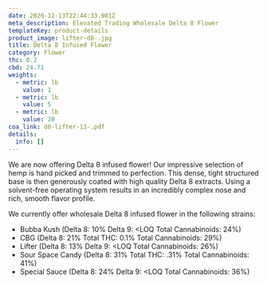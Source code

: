 ```yaml
---
date: 2020-12-13T22:44:33.981Z
meta_description: Elevated Trading Wholesale Delta 8 Flower
templateKey: product-details
product_image: lifter-d8-.jpg
title: Delta 8 Infused Flower
category: Flower
thc: 0.2
cbd: 24.71
weights:
  - metric: lb
    value: 1
  - metric: lb
    value: 5
  - metric: lb
    value: 20
coa_link: d8-lifter-13-.pdf
details:
  info: []
---
```

We are now offering Delta 8 infused flower! Our impressive selection of hemp
is hand picked and trimmed to perfection. This dense, tight structured base
is then generously coated with high quality Delta 8 extracts. Using a
solvent-free operating system results in an incredibly complex nose and
rich, smooth flavor profile.

We currently offer wholesale Delta 8 infused flower in the following strains:

* Bubba Kush (Delta 8: 10% Delta 9: <LOQ Total Cannabinoids: 24%)
* CBG (Delta 8: 21% Total THC: 0.1% Total Cannabinoids: 29%)
* Lifter (Delta 8: 13% Delta 9: <LOQ Total Cannabinoids: 26%)
* Sour Space Candy (Delta 8: 31% Total THC: .31% Total Cannabinoids: 41%)
* Special Sauce (Delta 8: 24% Delta 9: <LOQ Total Cannabinoids: 36%)